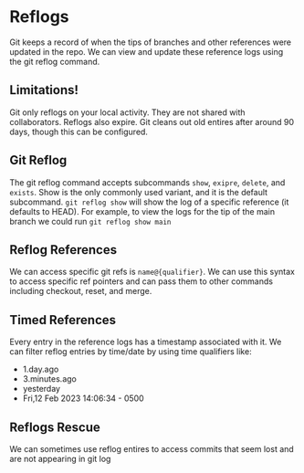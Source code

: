 # Reflogs
Git keeps a record of when the tips of branches and other references were updated in the repo.
We can view and update these reference logs using the git reflog command.

## Limitations!
Git only reflogs on your local activity. They are not shared with collaborators.
Reflogs also expire. Git cleans out old entires after around 90 days, though this can be configured.

## Git Reflog
The git reflog command accepts subcommands `show`, `exipre`, `delete`, and `exists`. Show is the only commonly used variant, and it is the default subcommand.
`git reflog show` will show the log of a specific reference (it defaults to HEAD).
For example, to view the logs for the tip of the main branch we could run `git reflog show main`

## Reflog References
We can access specific git refs is `name@{qualifier}`. We can use this syntax to access specific ref pointers and can pass them to other commands including checkout, reset, and merge.

## Timed References
Every entry in the reference logs has a timestamp associated with it. We can filter reflog entries by time/date by using time qualifiers like:
- 1.day.ago
- 3.minutes.ago
- yesterday
- Fri,12 Feb 2023 14:06:34 - 0500

## Reflogs Rescue
We can sometimes use reflog entires to access commits that seem lost and are not appearing in git log
